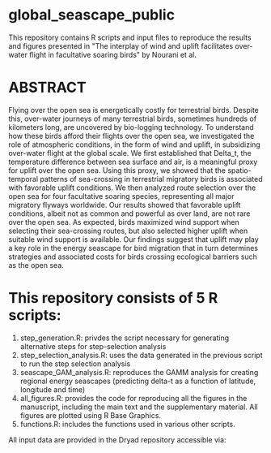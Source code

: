 # global_seascape_public
This repository contains R scripts and input files to reproduce the results and figures presented in "The interplay of wind and uplift facilitates over-water flight in facultative soaring birds" by Nourani et al. 

# ABSTRACT
Flying over the open sea is energetically costly for terrestrial birds. Despite this, over-water journeys of many terrestrial birds, sometimes hundreds of kilometers long, are uncovered by bio-logging technology. To understand how these birds afford their flights over the open sea, we investigated the role of atmospheric conditions, in the form of wind and uplift, in subsidizing over-water flight at the global scale. We first established that Delta_t, the temperature difference between sea surface and air, is a meaningful proxy for uplift over the open sea. Using this proxy, we showed that the spatio-temporal patterns of sea-crossing in terrestrial migratory birds is associated with favorable uplift conditions. We then analyzed route selection over the open sea for four facultative soaring species, representing all major migratory flyways worldwide. Our results showed that favorable uplift conditions, albeit not as common and powerful as over land, are not rare over the open sea. As expected, birds maximized wind support when selecting their sea-crossing routes, but  also selected higher uplift when suitable wind support is available. Our findings suggest that uplift may play a key role in the energy seascape for bird migration that in turn determines strategies and associated costs for birds  crossing ecological barriers such as the open sea.

# This repository consists of 5 R scripts:
1) step_generation.R: privdes the script necessary for generating alternative steps for step-selection analysis
2) step_selection_analysis.R: uses the data generated in the previous script to run the step selection analysis
3) seascape_GAM_analysis.R: reproduces the GAMM analysis for creating regional energy seascapes (predicting delta-t as a function of latitude, longitude and time)
4) all_figures.R: provides the code for reproducing all the figures in the manuscript, including the main text and the supplementary material. All figures are plotted using R Base Graphics.
5) functions.R: includes the functions used in various other scripts. 

All input data are provided in the Dryad repository accessible via: 
